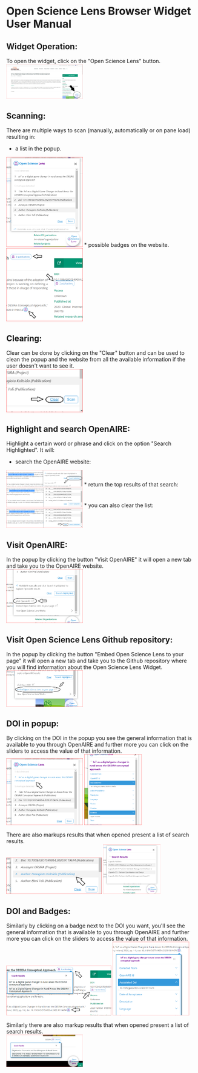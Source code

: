 # Open Science Lens Browser Widget User Manual

## Widget Operation:

To open the widget, click on the "Open Science Lens" button.  
<img src="./images-widget/original.PNG" width="40%" height="50%">

## Scanning:

There are multiple ways to scan (manually, automatically or on pane load) resulting in:
* a list in the popup.  
<img src="./images-widget/scanned.PNG" width="40%" height="50%">
* possible badges on the website.  
<img src="./images-widget/scanned-badges.PNG" width="40%" height="50%">

## Clearing:

Clear can be done by clicking on the "Clear" button and can be used to clean the popup and the website from all the available information if the user doesn't want to see it.  
<img src="./images-widget/clear.PNG" width="40%" height="50%">

## Highlight and search OpenAIRE:

Highlight a certain word or phrase and click on the option "Search Highlighted". It will:
*  search the OpenAIRE website:  
<img src="./images-widget/highlight-button.PNG" width="40%" height="50%">
*  return the top results of that search:    
<img src="./images-widget/highlight-results.PNG" width="40%" height="50%">
*  you can also clear the list:    
<img src="./images-widget/highlight-clear.PNG" width="40%" height="50%">

## Visit OpenAIRE:

In the popup by clicking the button "Visit OpenAIRE" it will open a new tab and take you to the OpenAIRE website.  
<img src="./images-widget/visit-openaire.PNG" width="40%" height="50%">

## Visit Open Science Lens Github repository:

In the popup by clicking the button "Embed Open Science Lens to your page" it will open a new tab and take you to the Github repository where you will find information about the Open Science Lens Widget.  
<img src="./images-widget/visit-github.PNG" width="40%" height="50%">

## DOI in popup:

By clicking on the DOI in the popup you see the general information that is available to you through OpenAIRE and further more you can click on the sliders to access the value of that information.  
<img src="./images-widget/single-doi-select.PNG" width="40%" height="50%">
<img src="./images-widget/single-doi-info.PNG" width="30%" height="50%">

There are also markups results that when opened present a list of search results.  
<img src="./images-widget/single-markup-list-select.PNG" width="50%" height="50%">
<img src="./images-widget/single-markup-list-info.PNG" width="30%" height="50%">

## DOI and Badges:

Similarly by clicking on a badge next to the DOI you want, you'll see the general information that is available to you through OpenAIRE and further more you can click on the sliders to access the value of that information.  
<img src="./images-widget/single-doi-badge-select.PNG" width="55%" height="50%">
<img src="./images-widget/single-doi-badge-info.PNG" width="40%" height="50%">

Similarly there are also markup results that when opened present a list of search results.  
<img src="./images-widget/single-markup-badge-list.PNG" width="40%" height="50%">